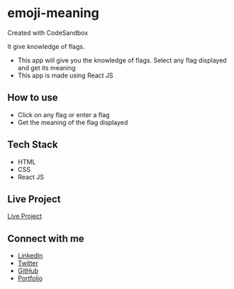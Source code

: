 # emoji-meaning
Created with CodeSandbox

It give knowledge of flags.


- This app will give you the knowledge of flags. Select any flag displayed and get its meaning
- This app is made using React JS

## How to use

- Click on any flag or enter a flag
- Get the meaning of the flag displayed

## Tech Stack

- HTML
- CSS
- React JS

## Live Project

[Live Project](https://qrw80g.csb.app/)

## Connect with me

- [LinkedIn](https://www.linkedin.com/in/priyanshu844/)
- [Twitter](https://twitter.com/Priyanshu844)
- [GitHub](https://github.com/PriyanshuSinghR)
- [Portfolio](https://priyanshu-portfolio.netlify.app/)
